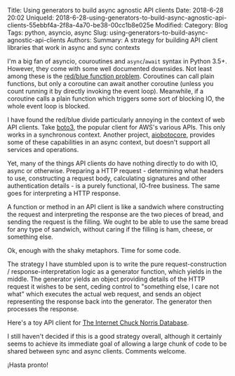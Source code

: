 Title: Using generators to build async agnostic API clients
Date: 2018-6-28 20:02
UniqueId: 2018-6-28-using-generators-to-build-async-agnostic-api-clients-55ebbf4a-2f8a-4a70-be38-00cc1b8e025e
Modified:
Category: Blog
Tags: python, asyncio, async
Slug: using-generators-to-build-async-agnostic-api-clients
Authors:
Summary: A strategy for building API client libraries that work in async and sync contexts

I'm a big fan of asyncio, couroutines and `async`/`await` syntax in
Python 3.5+. However, they come with some well documented downsides. Not least
among these is the
[red/blue function problem](http://journal.stuffwithstuff.com/2015/02/01/what-color-is-your-function/).
Coroutines can call plain functions, but only a coroutine can await another
coroutine (unless you count running it by directly invoking the event loop).
Meanwhile, if a coroutine calls a plain function which triggers some sort of
blocking IO, the whole event loop is blocked.

I have found the red/blue divide particularly annoying in the context of web
API clients. Take [boto3](https://boto3.readthedocs.io/), the popular client for
AWS's various APIs. This only works in a synchronous context. Another project,
[aiobotocore](https://github.com/aio-libs/aiobotocore), provides some of these
capabilities in an async context, but doesn't support all services and operations.

Yet, many of the things API clients do have nothing directly to do with IO,
async or otherwise. Preparing a HTTP request - determining what headers to
use, constructing a request body, calculating signatures and other
authentication details - is a purely functional, IO-free business.
The same goes for interpreting a HTTP response.

A function or method in an API client is like a sandwich where constructing
the request and interpreting the response are the two pieces of bread, and sending
the request is the filling. We ought to be able to use the same bread for any
type of sandwich, without caring if the filling is ham, cheese, or something else.

Ok, enough with the shaky metaphors. Time for some code.

The strategy I have stumbled upon is to write the pure
request-construction / response-interpretation logic as a generator function,
which yields in the middle. The generator yields an object providing details of
the HTTP request it wishes to be sent, ceding control to "something else, I care not
what" which executes the actual web request, and sends an object representing the response
back into the generator. The generator then processes the response.

Here's a toy API client for [The Internet Chuck Norris Database](http://www.icndb.com/).

<script src="https://gitlab.com/samfrances/async-agnostic-api-client-example/snippets/1729032.js"></script>

I still haven't decided if this is a good strategy overall, although it
certainly seems to achieve its immediate goal of allowing a large chunk of
code to be shared between sync and async clients. Comments welcome.

¡Hasta pronto!
